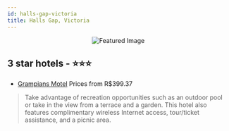 ```yaml
---
id: halls-gap-victoria
title: Halls Gap, Victoria
---
```


<center><img src="https://i.travelapi.com/hotels/7000000/6040000/6039600/6039561/fe844539_z.jpg" alt="Featured Image" /></center>


##  3 star hotels - ⭐️⭐️⭐️

-    [Grampians Motel](https://us.hurb.com/hotels/halls-gap/grampians-motel-JNP-JP765191?cmp=18055) Prices from R$399.37
   > Take advantage of recreation opportunities such as an outdoor pool or take in the view from a terrace and a garden. This hotel also features complimentary wireless Internet access, tour/ticket assistance, and a picnic area.
